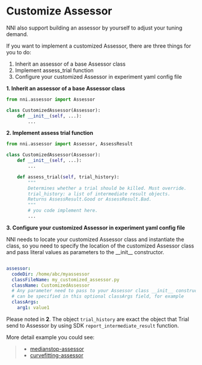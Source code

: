 # Customize Assessor

NNI also support building an assessor by yourself to adjust your tuning demand.

If you want to implement a customized Assessor, there are three things for you to do:

1) Inherit an assessor of a base Assessor class
2) Implement assess_trial function
3) Configure your customized Assessor in experiment yaml config file

**1. Inherit an assessor of a base Assessor class**

```python
from nni.assessor import Assessor

class CustomizedAssessor(Assessor):
    def __init__(self, ...):
        ...
```

**2. Implement assess trial function**
```python
from nni.assessor import Assessor, AssessResult

class CustomizedAssessor(Assessor):
    def __init__(self, ...):
        ...

    def assess_trial(self, trial_history):
        """
        Determines whether a trial should be killed. Must override.
        trial_history: a list of intermediate result objects.
        Returns AssessResult.Good or AssessResult.Bad.
        """
        # you code implement here.
        ...
```

**3. Configure your customized Assessor in experiment yaml config file**

NNI needs to locate your customized Assessor class and instantiate the class, so you need to specify the location of the customized Assessor class and pass literal values as parameters to the \_\_init__ constructor.

```yaml

assessor:
  codeDir: /home/abc/myassessor
  classFileName: my_customized_assessor.py
  className: CustomizedAssessor
  # Any parameter need to pass to your Assessor class __init__ constructor
  # can be specified in this optional classArgs field, for example 
  classArgs:
    arg1: value1

```

Please noted in **2**. The object `trial_history` are exact the object that Trial send to Assessor by using SDK `report_intermediate_result` function.

More detail example you could see:
> * [medianstop-assessor](../src/sdk/pynni/nni/medianstop_assessor)
> * [curvefitting-assessor](../src/sdk/pynni/nni/curvefitting_assessor)